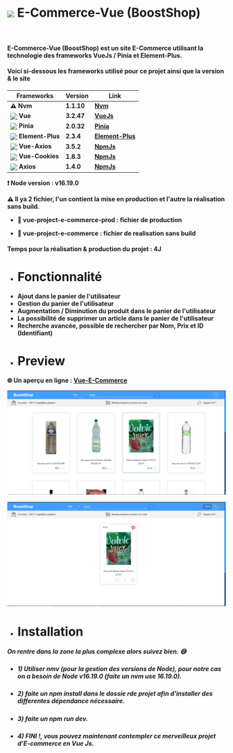 <h1> <img align="center" src="https://upload.wikimedia.org/wikipedia/commons/thumb/9/95/Vue.js_Logo_2.svg/1200px-Vue.js_Logo_2.svg.png" width="50px" /> E-Commerce-Vue (BoostShop)</h1>

<br />

#### E-Commerce-Vue (BoostShop) est un site E-Commerce utilisant la technologie des frameworks VueJs / Pinia et Element-Plus.

#### Voici si-dessous les frameworks utilisé pour ce projet ainsi que la version & le site

| Frameworks  | Version | Link  |
| ------------- | ------------- | -   
| **⚠️ Nvm**  | **1.1.10**  |    **[Nvm](https://github.com/nvm-sh/nvm/releases)**      |     
| <img align="center" src="https://upload.wikimedia.org/wikipedia/commons/thumb/9/95/Vue.js_Logo_2.svg/1200px-Vue.js_Logo_2.svg.png" width="20px" /> **Vue**  | **3.2.47**  |    **[VueJs](https://vuejs.org)**      |            
| <img align="center" src="https://pinia.vuejs.org/logo.svg" width="20px" /> **Pinia**  | **2.0.32**          |     **[Pinia](https://pinia.vuejs.org)**      
| <img align="center" src="https://avatars.githubusercontent.com/u/68583457?s=200&v=4" width="20px" /> **Element-Plus**  | **2.3.4**    |     **[Element-Plus](https://element-plus.org)**             
| <img align="center" src="https://upload.wikimedia.org/wikipedia/commons/thumb/d/db/Npm-logo.svg/1200px-Npm-logo.svg.png" width="20px" /> **Vue-Axios**  | **3.5.2**    |     **[NpmJs](https://www.npmjs.com/package/vue-axios)**    
| <img align="center" src="https://upload.wikimedia.org/wikipedia/commons/thumb/d/db/Npm-logo.svg/1200px-Npm-logo.svg.png" width="20px" /> **Vue-Cookies**  | **1.8.3**    |     **[NpmJs](https://www.npmjs.com/package/vue-cookies)**    
| <img align="center" src="https://www.vzkkr-yy.com/png/axios-icon.png" width="20px" /> **Axios**  | **1.4.0**    |     **[NpmJs](https://www.npmjs.com/package/axios)**    

**❗ Node version : v16.19.0**

**⚠️ Il ya 2 fichier, l'un contient la mise en production et l'autre la réalisation sans build.**

 -  **📁 vue-project-e-commerce-prod : fichier de production**

 - **📁 vue-project-e-commerce : fichier de realisation sans build**

#### Temps pour la réalisation & production du projet : 4J

- # Fonctionnalité
+ **Ajout dans le panier de l'utilisateur**
+ **Gestion du panier de l'utilisateur**
+ **Augmentation / Diminution du produit dans le panier de l'utilisateur**
+ **La possibilité de supprimer un article dans le panier de l'utilisateur**
+ **Recherche avancée, possible de rechercher par Nom, Prix et ID (Identifiant)**

- # Preview

**🌐 Un aperçu en ligne : [Vue-E-Commerce](https://vue-e-commerce23.netlify.app/)**

![](https://github.com/CodeIuk0/E-Commerce-Vue/blob/main/preview/Preview_00.PNG)

![](https://github.com/CodeIuk0/E-Commerce-Vue/blob/main/preview/Preview_01.PNG)

- # Installation 

##### On rentre dans la zone la plus complexe alors suivez bien. 😅

- ##### 1) Utiliser nmv (pour la gestion des versions de Node), pour notre cas on a besoin de Node v16.19.0 (faite un nvm use 16.19.0).

- ##### 2) faite un npm install dans le dossie rde projet afin d'installer des differentes dépendance nécessaire.

- ##### 3) faite un npm run dev.

- ##### 4) FINI !, vous pouvez maintenant contempler ce merveilleux projet d'E-commerce en Vue Js.
